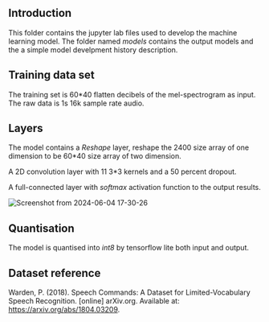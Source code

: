 ## Introduction
This folder contains the jupyter lab files used to develop the machine learning model. The folder named *models* contains the output models and the a simple model develpment history description.

## Training data set
The training set is 60*40 flatten decibels of the mel-spectrogram as input. The raw data is 1s 16k sample rate audio. 

## Layers
The model contains a *Reshape* layer, reshape the 2400 size array of one dimension to be 60*40 size array of two dimension.

A 2D convolution layer with 11 3*3 kernels and a 50 percent dropout. 

A full-connected layer with *softmax* activation function to the output results.

![Screenshot from 2024-06-04 17-30-26](https://github.com/Wingman0618/Tiny_Machine_Learning/assets/111321164/73d276aa-a7cb-4ab9-a038-6d85f41681f8)

## Quantisation
The model is quantised into *int8* by tensorflow lite both input and output.

## Dataset reference
Warden, P. (2018). Speech Commands: A Dataset for Limited-Vocabulary Speech Recognition. [online] arXiv.org. Available at: https://arxiv.org/abs/1804.03209.

